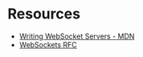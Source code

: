 # Resources
 - [Writing WebSocket Servers - MDN](https://developer.mozilla.org/en-US/docs/Web/API/WebSockets_API/Writing_WebSocket_servers#pings_and_pongs_the_heartbeat_of_websockets)
 - [WebSockets RFC](https://datatracker.ietf.org/doc/rfc6455/?include_text=1)
 